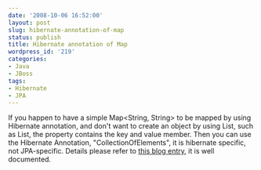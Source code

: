 ```yaml
---
date: '2008-10-06 16:52:00'
layout: post
slug: hibernate-annotation-of-map
status: publish
title: Hibernate annotation of Map
wordpress_id: '219'
categories:
- Java
- JBoss
tags:
- Hibernate
- JPA
---
```


If you happen to have a simple Map<String, String> to be mapped by using Hibernate annotation, and don't want to create an object by using List, such as List<Property>, the property contains the key and value member. Then you can use the Hibernate Annotation, "CollectionOfElements", it is hibernate specific, not JPA-specific. Details please refer to [this blog entry](http://i-proving.ca/space/Technologies/Hibernate/Hibernate+Annotation+Examples/Collection+of+Elements), it is well documented.
